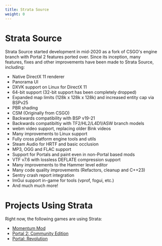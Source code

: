 ```yaml
---
title: Strata Source
weight: 0
---
```


# Strata Source

Strata Source started development in mid-2020 as a fork of CSGO's engine branch
with Portal 2 features ported over. Since its inception, many features, fixes and
other improvements have been made to Strata Source, including:

- Native DirectX 11 renderer
- Panorama UI
- DXVK support on Linux for DirectX 11
- 64-bit support (32-bit support has been completely dropped)
- Expanded map limits (128k x 128k x 128k) and increased entity cap via BSPv25
- PBR shading
- CSM (Originally from CSGO)
- Backwards compatibility with BSP v19-21
- Backwards compatibiltiy with TF2/HL2/L4D1/ASW branch models
- webm video support, replacing older Bink videos
- Many improvements to Linux support
- Fully cross platform engine tools and utils
- Steam Audio for HRTF and basic occlusion
- MP3, OGG and FLAC support
- Support for Portals and paint even in non-Portal based mods
- VTF v7.6 with lossless DEFLATE compression support
- Many improvements to the Hammer level editor
- Many code quality improvements (Refactors, cleanup and C++23)
- Sentry crash report integration
- ImGui support in-game for tools (vprof, fogui, etc.)
- And much much more!

# Projects Using Strata

Right now, the following games are using Strata:

- [Momentum Mod](https://momentum-mod.org/)
- [Portal 2: Community Edition](https://portal2communityedition.com/)
- [Portal: Revolution](https://www.portalrevolution.com/)
